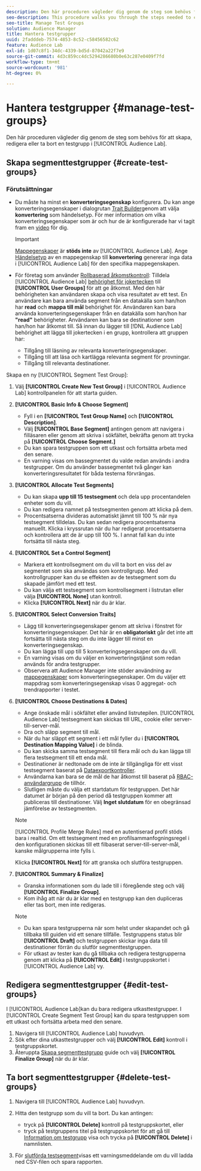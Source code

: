 ```yaml
---
description: Den här proceduren vägleder dig genom de steg som behövs för att skapa, redigera eller ta bort en testgrupp i Audience Lab
seo-description: This procedure walks you through the steps needed to create, edit, or delete a test group in Audience Lab
seo-title: Manage Test Groups
solution: Audience Manager
title: Hantera testgrupper
uuid: 2fadddeb-7574-4853-8c52-c58456582c62
feature: Audience Lab
exl-id: 1d07c8f1-34dc-4339-bd5d-87042a22f7e9
source-git-commit: 4d3c859cc4dc5294286680b0e63c287e0409f7fd
workflow-type: tm+mt
source-wordcount: '981'
ht-degree: 0%

---
```


# Hantera testgrupper {#manage-test-groups}

Den här proceduren vägleder dig genom de steg som behövs för att skapa, redigera eller ta bort en testgrupp i [!UICONTROL Audience Lab].

## Skapa segmenttestgrupper {#create-test-groups}

### Förutsättningar

<!-- create-test-group.xml -->

* Du måste ha minst en **konverteringsegenskap** konfigurera. Du kan ange konverteringsegenskaper i dialogrutan [Trait Builder](../../features/traits/create-onboarded-rule-based-traits.md)genom att välja **konvertering** som händelsetyp. För mer information om vilka konverteringsegenskaper som är och hur de är konfigurerade har vi tagit fram en [video](https://helpx.adobe.com/audience-manager/kt/using/creating-conversion-traits-feature-video-use.html) för dig.

   >[!IMPORTANT]
   >
   >[Mappegenskaper](../../features/traits/about-folder-traits.md) är **stöds inte** av [!UICONTROL Audience Lab]. Ange [Händelsetyp](../../features/traits/create-onboarded-rule-based-traits.md) av en mappegenskap till **konvertering** genererar inga data i [!UICONTROL Audience Lab] för den specifika mappegenskapen.

* För företag som använder [Rollbaserad åtkomstkontroll](../../features/administration/administration-overview.md): Tilldela [!UICONTROL Audience Lab] [behörighet för jokertecken](../../features/administration/administration-overview.md#wild-card-permissions) till **[!UICONTROL User Groups]** för att ge åtkomst. Med den här behörigheten kan användaren skapa och visa resultatet av ett test. En användare kan bara använda segment från en datakälla som han/hon har **read** och **mappa till mål** behörighet för. Användaren kan bara använda konverteringsegenskaper från en datakälla som han/hon har **&quot;read&quot;** behörigheter. Användaren kan bara se destinationer som han/hon har åtkomst till. Så innan du lägger till [!DNL Audience Lab] behörighet att lägga till jokertecken i en grupp, kontrollera att gruppen har:
   * Tillgång till läsning av relevanta konverteringsegenskaper.
   * Tillgång till att läsa och kartlägga relevanta segment för provningar.
   * Tillgång till relevanta destinationer.

Skapa en ny [!UICONTROL Segment Test Group]:

1. Välj **[!UICONTROL Create New Test Group]** i [!UICONTROL Audience Lab] kontrollpanelen för att starta guiden.
1. **[!UICONTROL Basic Info & Choose Segment]**

   * Fyll i en **[!UICONTROL Test Group Name]** och **[!UICONTROL Description]**.
   * Välj **[!UICONTROL Base Segment]** antingen genom att navigera i filläsaren eller genom att skriva i sökfältet, bekräfta genom att trycka på **[!UICONTROL Choose Segment.]**
   * Du kan spara testgruppen som ett utkast och fortsätta arbeta med den senare.
   * En varning visas om bassegmentet du valde redan används i andra testgrupper. Om du använder bassegmentet två gånger kan konverteringsresultatet för båda testerna förvrängas.

1. **[!UICONTROL Allocate Test Segments]**

   * Du kan skapa **upp till 15 testsegment** och dela upp procentandelen enheter som du vill.
   * Du kan redigera namnet på testsegmenten genom att klicka på dem.
   * Procentsatserna divideras automatiskt jämnt till 100 % när nya testsegment tilldelas. Du kan sedan redigera procentsatserna manuellt. Klicka i kryssrutan när du har redigerat procentsatserna och kontrollera att de är upp till 100 %. I annat fall kan du inte fortsätta till nästa steg.

1. **[!UICONTROL Set a Control Segment]**

   * Markera ett kontrollsegment om du vill ta bort en viss del av segmentet som ska användas som kontrollgrupp. Med kontrollgrupper kan du se effekten av de testsegment som du skapade jämfört med ett test.
   * Du kan välja ett testsegment som kontrollsegment i listrutan eller välja **[!UICONTROL None]** utan kontroll.
   * Klicka **[!UICONTROL Next]** när du är klar.

1. **[!UICONTROL Select Conversion Traits]**

   * Lägg till konverteringsegenskaper genom att skriva i fönstret för konverteringsegenskaper. Det här är en **obligatoriskt** går det inte att fortsätta till nästa steg om du inte lägger till minst en konverteringsegenskap.
   * Du kan lägga till upp till 5 konverteringsegenskaper om du vill.
   * En varning visas om du väljer en konverteringstjänst som redan används för andra testgrupper.
   * Observera att Audience Manager inte stöder användning av [mappegenskaper](/help/using/features/traits/about-folder-traits.md) som konverteringsegenskaper. Om du väljer ett mappdrag som konverteringsegenskap visas 0 aggregat- och trendrapporter i testet.

1. **[!UICONTROL Choose Destinations & Dates]**

   * Ange önskade mål i sökfältet eller använd listrutepilen. [!UICONTROL Audience Lab] testsegment kan skickas till URL, cookie eller server-till-server-mål.
   * Dra och släpp segment till mål.
   * När du har släppt ett segment i ett mål fyller du i **[!UICONTROL Destination Mapping Value]** i de blinda.
   * Du kan skicka samma testsegment till flera mål och du kan lägga till flera testsegment till ett enda mål.
   * Destinationer är nedtonade om de inte är tillgängliga för ett visst testsegment baserat på [Dataexportkontroller](../../features/data-export-controls.md).
   * Användarna kan bara se de mål de har åtkomst till baserat på [RBAC-användargrupp](../../features/administration/administration-overview.md) de tillhör.
   * Slutligen måste du välja ett startdatum för testgruppen. Det här datumet är början på den period då testgruppen kommer att publiceras till destinationer. Välj **Inget slutdatum** för en obegränsad jämförelse av testsegmenten.

   >[!NOTE]
   >
   >[!UICONTROL Profile Merge Rules] med en autentiserad profil stöds bara i realtid. Om ett testsegment med en profilsammanfogningsregel i den konfigurationen skickas till ett filbaserat server-till-server-mål, kanske målgrupperna inte fylls i.

   Klicka **[!UICONTROL Next]** för att granska och slutföra testgruppen.

1. **[!UICONTROL Summary & Finalize]**

   * Granska informationen som du lade till i föregående steg och välj **[!UICONTROL Finalize Group]**.
   * Kom ihåg att när du är klar med en testgrupp kan den dupliceras eller tas bort, men inte redigeras.

   >[!NOTE]
   >* Du kan spara testgrupperna när som helst under skapandet och gå tillbaka till guiden vid ett senare tillfälle. Testgruppens status blir **[!UICONTROL Draft]** och testgruppen skickar inga data till destinationer förrän du slutför segmenttestgruppen.
   >* För utkast av tester kan du gå tillbaka och redigera testgrupperna genom att klicka på **[!UICONTROL Edit]** i testgruppskortet i [!UICONTROL Audience Lab] vy.


## Redigera segmenttestgrupper {#edit-test-groups}

I [!UICONTROL Audience Lab]kan du bara redigera utkasttestgrupper. I [!UICONTROL Create Segment Test Group] kan du spara testgruppen som ett utkast och fortsätta arbeta med den senare.

1. Navigera till [!UICONTROL Audience Lab] huvudvyn.
1. Sök efter dina utkasttestgrupper och välj **[!UICONTROL Edit]** kontroll i testgruppskortet.
1. Återuppta [Skapa segmenttestgrupp](../../features/audience-lab/audience-lab-manage-test-groups.md#create-test-groups) guide och välj **[!UICONTROL Finalize Group]** när du är klar.

## Ta bort segmenttestgrupper {#delete-test-groups}

1. Navigera till [!UICONTROL Audience Lab] huvudvyn.
1. Hitta den testgrupp som du vill ta bort. Du kan antingen:

   * tryck på **[!UICONTROL Delete]** kontroll på testgruppskortet, eller
   * tryck på testgruppens titel på testgruppskortet för att gå till [Information om testgrupp](../../features/audience-lab/audience-lab-information-view.md) visa och trycka på **[!UICONTROL Delete]** i namnlisten.

1. För [slutförda testsegment](../../features/audience-lab/audience-lab.md#status)visas ett varningsmeddelande om du vill ladda ned CSV-filen och spara rapporten.
